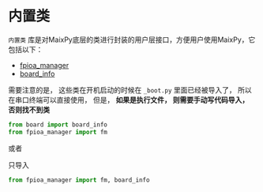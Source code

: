内置类
===========

`内置类` 库是对MaixPy底层的类进行封装的用户层接口，方便用户使用MaixPy，它包括以下：

* [fpioa_manager](fm.md)
* [board_info](board_info.md)


需要注意的是， 这些类在开机启动的时候在 `_boot.py` 里面已经被导入了， 所以在串口终端可以直接使用， 但是， **如果是执行文件， 则需要手动写代码导入， 否则找不到类**

```python
from board import board_info
from fpioa_manager import fm
```

或者

只导入
```python
from fpioa_manager import fm, board_info
```
